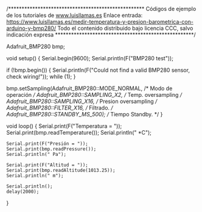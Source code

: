/***************************************************
Códigos de ejemplo de los tutoriales de www.luisllamas.es
Enlace entrada: https://www.luisllamas.es/medir-temperatura-y-presion-barometrica-con-arduino-y-bmp280/
Todo el contenido distribuido bajo licencia CCC, salvo indicación expresa
****************************************************/

Adafruit_BMP280 bmp;

void setup() {
  Serial.begin(9600);
  Serial.println(F("BMP280 test"));

  if (!bmp.begin()) {
    Serial.println(F("Could not find a valid BMP280 sensor, check wiring!"));
    while (1);
  }

  bmp.setSampling(Adafruit_BMP280::MODE_NORMAL,     /* Modo de operación */
                  Adafruit_BMP280::SAMPLING_X2,     /* Temp. oversampling */
                  Adafruit_BMP280::SAMPLING_X16,    /* Presion oversampling */
                  Adafruit_BMP280::FILTER_X16,      /* Filtrado. */
                  Adafruit_BMP280::STANDBY_MS_500); /* Tiempo Standby. */
}

void loop() 
{
    Serial.print(F("Temperatura = "));
    Serial.print(bmp.readTemperature());
    Serial.println(" *C");

    Serial.print(F("Presión = "));
    Serial.print(bmp.readPressure());
    Serial.println(" Pa");

    Serial.print(F("Altitud = "));
    Serial.print(bmp.readAltitude(1013.25));
    Serial.println(" m");

    Serial.println();
    delay(2000);
}